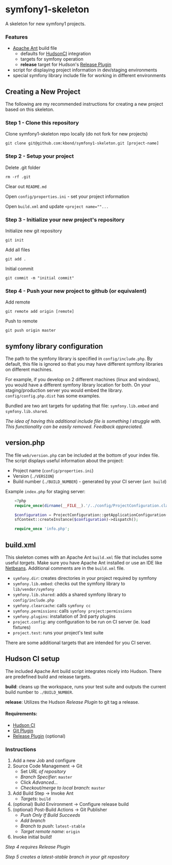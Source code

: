 # symfony1-skeleton

A skeleton for new symfony1 projects.

### Features

* [Apache Ant](http://ant.apache.org/) build file
  * defaults for [HudsonCI](http://hudson-ci.org) integration
  * targets for symfony operation
  * **release** target for Hudson's [Release Plugin](http://wiki.hudson-ci.org/display/HUDSON/Release+Plugin)
* script for displaying project information in dev/staging environments
* special symfony library include file for working in different environments

## Creating a New Project

The following are my recommended instructions for creating a new project
based on this skeleton.

### Step 1 - Clone this repository

Clone symfony1-skeleton repo locally (do not fork for new projects)

    git clone git@github.com:kbond/symfony1-skeleton.git [project-name]

### Step 2 - Setup your project

Delete .git folder

    rm -rf .git

Clear out ``README.md``

Open ``config/properties.ini`` - set your project information

Open ``build.xml`` and update ``<project name=""...``

### Step 3 - Initialize your new project's repository

Initialize new git repository

    git init

Add all files

    git add .

Initial commit

    git commit -m "initial commit"

### Step 4 - Push your new project to github (or equivalent)

Add remote

    git remote add origin [remote]

Push to remote

    git push origin master

## symfony library configuration

The path to the symfony library is specified in ``config/include.php``.  By default,
this file is ignored so that you may have different symfony libraries on different
machines.

For example, if you develop on 2 different machines (linux and windows), you would
have a different symfony library location for both.  On your staging/production server
you would embed the library.  ``config/config.php.dist`` has some examples.

Bundled are two ant targets for updating that file: ``symfony.lib.embed`` and
``symfony.lib.shared``.

*The idea of having this additional include file is something I struggle with.
This functionality can be easily removed.  Feedback appreciated.*

## version.php

The file ``web/version.php`` can be included at the bottom of your index file.
The script displays useful information about the project:

* Project name (``config/properties.ini``)
* Version (``./VERSION``)
* Build number (``./BUILD_NUMBER``) - generated by your CI server (``ant build``)

Example ``index.php`` for staging server:

``` php
    <?php
    require_once(dirname(__FILE__).'/../config/ProjectConfiguration.class.php');

    $configuration = ProjectConfiguration::getApplicationConfiguration('frontend', 'staging', false);
    sfContext::createInstance($configuration)->dispatch();

    require_once 'info.php';
```

## build.xml

This skeleton comes with an Apache Ant ``build.xml`` file that includes some
useful *targets*.  Make sure you have Apache Ant installed or use an IDE like
[Netbeans](http://www.netbeans.org).  Additional comments are in the ``build.xml`` file.

* ``symfony.dir``: creates directories in your project required by symfony
* ``symfony.lib.embed``: checks out the symfony library to ``lib/vendor/symfony``
* ``symfony.lib.shared``: adds a shared symfony library to ``config/include.php``
* ``symfony.clearcache``: calls ``symfony cc``
* ``symfony.permissions``: calls ``symfony project:permissions``
* ``symfony.plugins``: installation of 3rd party plugins
* ``project.config``: any configuration to be run on CI server (ie. load fixtures)
* ``project.test``: runs your project's test suite

There are some additional targets that are intended for you CI server.

## Hudson CI setup

The included Apache Ant build script integrates nicely into Hudson.  There are
predefined build and release targets.

**build**: cleans up the workspace, runs your test suite and outputs the
current build number to ``./BUILD_NUMBER``.

**release**: Utilizes the Hudson *Release Plugin* to git tag a release.

#### Requirements:

* [Hudson CI](http://hudson-ci.org/)
* [Git Plugin](http://wiki.hudson-ci.org/display/HUDSON/Git+Plugin)
* [Release Plugin](http://wiki.hudson-ci.org/display/HUDSON/Release+Plugin) (optional)

### Instructions

1. Add a new Job and configure
2. Source Code Management -> Git
    * Set *URL of repository*
    * *Branch Specifier*: ``master``
    * Click *Advanced...*
    * *Checkout/merge to local branch*: ``master``
3. Add Build Step -> Invoke Ant
    * *Targets*: ``build``
4. (optional) Build Environment -> Configure release build
5. (optional) Post-Build Actions -> Git Publisher
    * *Push Only If Build Succeeds*
    * *Add branch*
    * *Branch to push*: ``latest-stable``
    * *Target remote name*: ``origin``
6. Invoke initial build!

*Step 4 requires Release Plugin*

*Step 5 creates a *latest-stable* branch in your git repository*